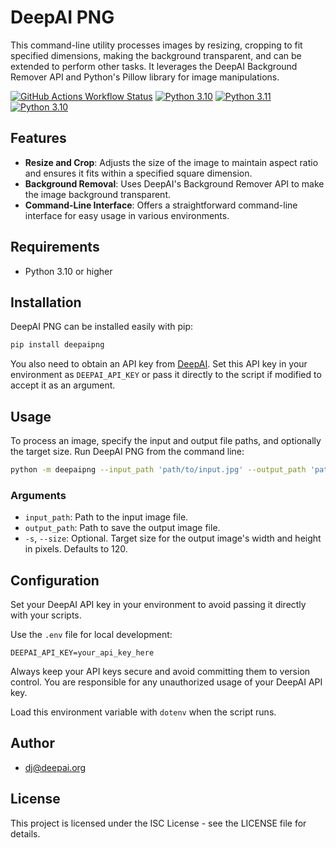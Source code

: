 # DeepAI PNG

This command-line utility processes images by resizing, cropping to fit specified dimensions, making the background transparent, and can be extended to perform other tasks. It leverages the DeepAI Background Remover API and Python's Pillow library for image manipulations.


[![GitHub Actions Workflow Status](https://img.shields.io/github/actions/workflow/status/djstompzone/deepaipng/python-package-cicd.yml?label=Tests&link=https%3A%2F%2Fpypi.org%2Fproject%2Fdeepaipng%2F&logo=pytest&labelColor=090909)](https://pypi.org/project/deepaipng/) [![Python 3.10](https://img.shields.io/badge/Python-3.10-111111?link=https%3A%2F%2Fpypi.org%2Fproject%2Fdeepaipng%2F&logo=python&color=bb6633&labelColor=090909)](https://pypi.org/project/deepaipng/) [![Python 3.11](https://img.shields.io/badge/Python-3.11-111111?link=https%3A%2F%2Fpypi.org%2Fproject%2Fdeepaipng%2F&logo=python&color=dd9933&labelColor=090909)](https://pypi.org/project/deepaipng/) [![Python 3.10](https://img.shields.io/badge/Python-3.12-111111?link=https%3A%2F%2Fpypi.org%2Fproject%2Fdeepaipng%2F&logo=python&color=229933&labelColor=090909)](https://pypi.org/project/deepaipng/)

## Features

- **Resize and Crop**: Adjusts the size of the image to maintain aspect ratio and ensures it fits within a specified square dimension.
- **Background Removal**: Uses DeepAI's Background Remover API to make the image background transparent.
- **Command-Line Interface**: Offers a straightforward command-line interface for easy usage in various environments.

## Requirements

- Python 3.10 or higher

## Installation

DeepAI PNG can be installed easily with pip:

```bash
pip install deepaipng
```

You also need to obtain an API key from [DeepAI](https://deepai.org/). Set this API key in your environment as `DEEPAI_API_KEY` or pass it directly to the script if modified to accept it as an argument.

## Usage

To process an image, specify the input and output file paths, and optionally the target size. Run DeepAI PNG from the command line:

```bash
python -m deepaipng --input_path 'path/to/input.jpg' --output_path 'path/to/output.png' --size 120
```

### Arguments

- `input_path`: Path to the input image file.
- `output_path`: Path to save the output image file.
- `-s`, `--size`: Optional. Target size for the output image's width and height in pixels. Defaults to 120.

## Configuration

Set your DeepAI API key in your environment to avoid passing it directly with your scripts. 

Use the `.env` file for local development:

```plaintext
DEEPAI_API_KEY=your_api_key_here
```

Always keep your API keys secure and avoid committing them to version control. You are responsible for any unauthorized usage of your DeepAI API key.

Load this environment variable with `dotenv` when the script runs.

## Author

- dj@deepai.org

## License

This project is licensed under the ISC License - see the LICENSE file for details.

